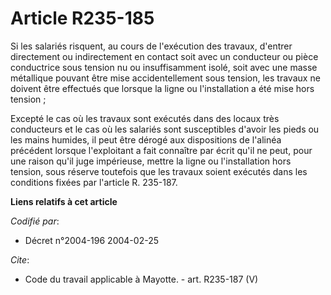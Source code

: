 # Article R235-185

Si les salariés risquent, au cours de l'exécution des travaux, d'entrer directement ou indirectement en contact soit avec un
conducteur ou pièce conductrice sous tension nu ou insuffisamment isolé, soit avec une masse métallique pouvant être mise
accidentellement sous tension, les travaux ne doivent être effectués que lorsque la ligne ou l'installation a été mise hors
tension ; 

Excepté le cas où les travaux sont exécutés dans des locaux très conducteurs et le cas où les salariés sont susceptibles
d'avoir les pieds ou les mains humides, il peut être dérogé aux dispositions de l'alinéa précédent lorsque l'exploitant a
fait connaître par écrit qu'il ne peut, pour une raison qu'il juge impérieuse, mettre la ligne ou l'installation hors
tension, sous réserve toutefois que les travaux soient exécutés dans les conditions fixées par l'article R. 235-187.

**Liens relatifs à cet article**

_Codifié par_:

  - Décret n°2004-196 2004-02-25

_Cite_:

  - Code du travail applicable à Mayotte. - art. R235-187 (V)
